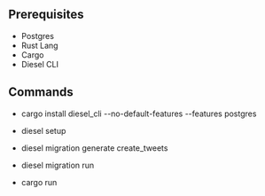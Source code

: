 ## Prerequisites
- Postgres
- Rust Lang
- Cargo
- Diesel CLI

## Commands

- cargo install diesel_cli --no-default-features --features postgres

- diesel setup

- diesel migration generate create_tweets

- diesel migration run

- cargo run
